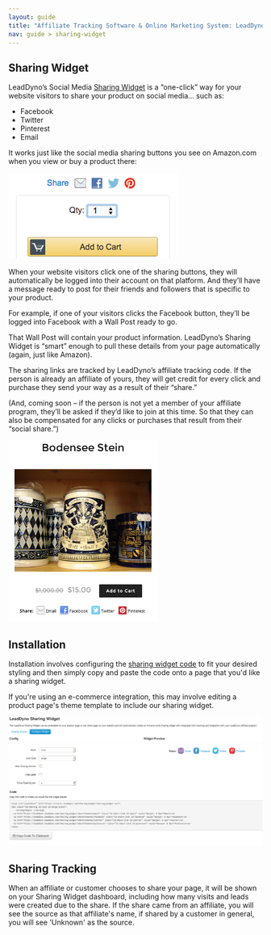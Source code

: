 ```yaml
---
layout: guide
title: "Affiliate Tracking Software & Online Marketing System: LeadDyno"
nav: guide > sharing-widget
---
```


## Sharing Widget

LeadDyno’s Social Media [Sharing Widget](https://app.leaddyno.com/sharing_widget) is a “one-click” way for your website visitors to share your product on social media… such as:

* Facebook
* Twitter
* Pinterest 
* Email

It works just like the social media sharing buttons you see on Amazon.com when you view or buy a product there:

![Amazon](/img/Amazon-Sharing.png)

When your website visitors click one of the sharing buttons, they will    automatically be logged into their account on that platform. And they’ll have a message ready to post for their friends and followers that is specific to your product.

For example, if one of your visitors clicks the Facebook button, they’ll be logged into Facebook with a Wall Post ready to go.

That Wall Post will contain your product information. LeadDyno’s Sharing Widget is “smart” enough to pull these details from your page automatically (again, just like Amazon).

The sharing links are tracked by LeadDyno’s affiliate tracking code. If the person is already an affiliate of yours, they will get credit for every click and purchase they send your way as a result of their “share.”

(And, coming soon – if the person is not yet a member of your affiliate program, they’ll be asked if they’d like to join at this time. So that they can also be compensated for any clicks or purchases that result from their “social share.”)

![LD Sharing Widget](/img/Sharing-Stein.png)

## Installation

Installation involves configuring the [sharing widget code](https://app.leaddyno.com/sharing_widget/configure) to fit your desired styling and then simply copy and paste the code onto a page that you'd like a sharing widget. 

If you're using an e-commerce integration, this may involve editing a product page's theme template to include our sharing widget. 

![Install](/img/Sharing-Configure.png)

## Sharing Tracking

When an affiliate or customer chooses to share your page, it will be shown on your Sharing Widget dashboard, including how many visits and leads were created due to the share. If the share came from an affiliate, you will see the source as that affiliate's name, if shared by a customer in general, you will see 'Unknown' as the source.



